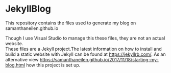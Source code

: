 # JekyllBlog
This repository contains the files used to generate my blog on samanthaneilen.github.io

Though I use Visual Studio to manage this these files, they are not an actual website. <br/>
These files are a Jekyll project.The latest information on how to install and build a static website with Jekyll can be found at https://jekyllrb.com/. As an alternative view https://samanthaneilen.github.io/2017/11/18/starting-my-blog.html how this project is set up.
